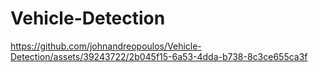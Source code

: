 # Vehicle-Detection

https://github.com/johnandreopoulos/Vehicle-Detection/assets/39243722/2b045f15-6a53-4dda-b738-8c3ce655ca3f
